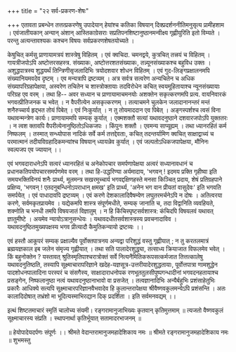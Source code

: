 +++
title = "२२ सर्व-प्रकरण-शेषः"

+++
एतावता प्रबन्धेन तत्तत्प्रकरणेषु उपादेयान् हेयांश्च कतिका विषयान् दिक्प्रदर्शननीतिमनुसृत्य प्रामीहशाम । 
एवंजातीयकान् अन्यान् अंशान् आस्तिकाग्रेसराः सप्रतिपनशिष्टानुष्ठानमन्वीक्ष्य गृह्णीयुरिति इतो विम्यते । 
परन्तु अत्यन्तावश्यकः कश्चन विषयः सर्वप्रकरणशेषतयोच्यते ।

केषुचित् कर्मसु प्राणायामत्रयं शास्त्रेषु विहितम् । 
एवं क्वचिदा. चमनद्वये, कुत्रचित् तत्त्रयं च विहितम् । 
गायत्रीजपोऽपि अष्टोत्तरसहस्त्र. संख्याकः, अष्टोत्तरशतसंख्याकः, तन्न्यूनसंख्याकश्च बहुविध उक्तः । 
अशुद्धपात्रस्य शुद्धयर्थं तिन्त्रिणीसृजलादिभिः त्रयोदशवार शोधन विहितम् । 
एवं गुद-लिङ्गप्रक्षालनमपि संख्यानियमवदेव दृष्टम् । 
एव मन्यत्रापि द्रष्टव्यम् । 
अत्र सर्वत्र सत्वरेण अन्यचितेन च अधिक संख्यापरिग्रहापेक्षया, अस्वरेण तचितेन च शास्त्रोक्तायाः तदविरोधेन कचित् स्वयमूहितायाश्च न्यूनसंख्यायाः परिग्रह एव वरम् । 
तथा हि-- अवर सध्यान च प्राणायामाचमनयोः अशक्तेन सकृत्करणमपि प्रत्य. वायनिवारकं भगवत्प्रीतिजनक च भवेत् । 
न वैपरीत्येन असकृत्करणम् । 
तत्याचमने चुलकेन जलादानानन्तरं मन्तं शनैरुच्चार्य हृद्भत तोयं पिबेत् । 
एवं निःकुर्यात् । 
न तु तोयमाददान एव पिबेत् । 
अङ्गस्पर्शश्च त्वसं विना यथावन्मन्त्रेण कार्यः। 
प्राणायाममपि सम्यक् कुर्यात् । 
एक्मशक्तौ सत्यां यथावदनुष्ठाने दशवारजपोऽपि युक्ततरः । 
न त्वश क्तावपि वैपरीत्येनानुष्ठितोऽधिकजपः । 
किंपुनः शक्तौ । 
एवमन्य साप्यूह्यम् । 
तथा ध्यानरहितं कर्म निष्फलम् । 
तस्मात् सन्ध्योपास नादिकं सर्वे कर्म तत्तद्देवताः, कचित् तदन्तर्यामिण क्वचित् साक्षाद्वाच्यं च परमात्मानं तदीयविग्रहादिकमन्यांश्च विषयान् ध्यायन्नेव कुर्यात् । 
एवं जल्पतोऽधिकजपापेक्षया, मौनिनः स्वल्पजप एव ज्यायान् ।।

एवं भगवदाराधनेऽपि सत्वरं ध्यानरहितं च अनेकोपचार समर्पणापेक्षया अत्वरं सध्यानावधानं च प्रधानकतिपयोपचारसमर्पणमेव वरम् । 
तथा हि-उद्धरिण्या अर्यमादाय, 'भगवन् ! इदमय प्रक्ति गृहीष्वा इति समयभक्तिविनयं शनैः प्रार्थ्य, मूलमन्त्र सखरमुच्चार्य भगवद्दक्षिणहस्ते मनसा किञ्चित् प्रदाय, शेषं प्रतिग्रहपाने प्रक्षिप्य, 'भगवन् ! एतदनुबन्धिनोऽपराधान् क्षमख' इति प्रार्थ्य, 'अनेन भग वान प्रीयतां वासुदेवः' इति भगवति समर्पयेत् ।
एवं पाधादावपि द्रष्टव्यम् । एवं करणे देशकालादिवैषम्येण लघुतरमर्चनेऽपि न दोषः । 
अतित्वरया करणे, सर्वमकृतप्रायमेव । 
यद्येकमपि शास्त्र संपूर्णमधीते, सम्यक् जानाति च, तदा विद्वानिति व्यवहियते, शक्नोति च भनधी तमपि विषयजातं विज्ञातुम् । 
न हि किंचिस्पृष्टसर्वशास्त्र: कंचिदपि विषयलवं यथावत् ज्ञातुमीष्टे । 
अयमेव न्यायोऽत्रानुसन्धेयः । 
यथावदधीतसर्वशास्त्रस्य प्रवचनादाविव । यथावदनुष्ठितमुख्यपक्षस्य भगव प्रीत्यादौ कैमुतिकन्यायो द्रष्टव्यः ।।

एवं हस्तौ आकूपरं सम्यक् प्रक्षाल्यैव पूर्वोक्तपात्रनय अन्यद्वा परिशुद्धं वस्तु गृह्णीयात् ; न तु करतलमात्रं ब्रह्मयज्ञकाल इब जलेन संमृज्य गृह्णीयात् । 
तथा सति पालादेरशुद्ध्या, तत्साध्य क्रियाजात विफलमेव भवेत् । 
किं बहुनोक्तेन ? यस्तावत् श्रुतिस्मृतिपाश्चरात्रोक्तं सर्वे नित्यनैमितिकरूपसत्कर्मजात तित्तत्कालेषु यथावदनुतिष्ठति, तस्यापि सूक्ष्माचारापरिज्ञाने खदेह-यज्ञसूत्र-उत्तरीयादेरशुद्धतायाः, पूर्वोत्तपात्रा णामशुद्धेन पादशोधनपालादिना परस्परं च संसगैस्य, साक्षादाराधनोपक रणभूततुलसीपुष्पगन्धादीनां भगवदनहतायाश्च प्रसङ्गेन, निष्फलानुष्ठा नत्वं यथावदनुष्ठानाभावो वा प्रसजेत् । 
तत्वज्ञानादिभिः अन्यैर्बहुभिः प्रशंसाहेतुभिः प्रकारैः आधिक्ये सत्यपि सूक्ष्माचारपरिज्ञानवैभवादेव हि कुलान्तरापेक्षया श्रीवैष्णवकुलमन्येऽपि प्रशंसन्ति । 
अतः कालादिदोषात् तभ्रंशो मा भूदित्यस्माभिरद्यान दिक् प्रदर्शिता । इति सर्वमनवद्यम् ।।

इत्थं शिष्टतमाचारं स्मृतिं चालोच्य संयमी।
रङ्गरामानुजाभिख्यः कृतवान् कृतिमुत्तमाम् ॥ 
त्यजतो वैष्णवकुलं सूक्ष्माचारस्य संप्रति । 
स्थापनार्था कृतिर्भूयात् सतामादरभाजनम् ॥

॥ हेयोपादेयदर्पणः संपूर्णः ।। 
श्रीमते वेदान्तरामानुजमहादेशिकाय नमः ॥
श्रीमते रङ्गरामानुजमहादेशिकाय नमः ॥
शुभमस्तु